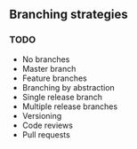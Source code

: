 ## Branching strategies

### TODO

- No branches
- Master branch
- Feature branches
- Branching by abstraction
- Single release branch
- Multiple release branches
- Versioning
- Code reviews
- Pull requests
